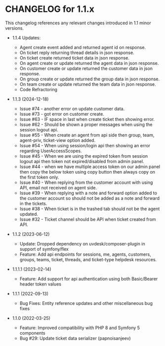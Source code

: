 CHANGELOG for 1.1.x
===================

This changelog references any relevant changes introduced in 1.1 minor versions.

* 1.1.4
    Updates:
    - Agent create event added and returned agent id on response.
    - On ticket reply returning thread details in json response.
    - On ticket create returned ticket data in json response.
    - On agent create or update returned the agent data in json response.
    - On customer create or update returned the customer data in json response.
    - On group create or update returned the group data in json response.
    - On team create or update returned the team data in json response.

    * Code Refractoring

* 1.1.3 (2024-12-18)
    * Issue #74 - another error on update customer data.
    * Issue #73 - got error on customer create.
    * Issue #63 - IF space in last when create ticket then showing error.
    * Issue #62 - Should be shown a proper messages when using the session logout api.
    * Issue #55 - When create an agent from api side then group, team, agent-priv, ticket-view option added.
    * Issue #54 - When using session/login api then showing an error regarding UserAccessScopes.
    * Issue #45 - When we are using the expired token from session logout api then token not expired/disabled from admin panel.
    * Issue #44 - when we have multiple access token on our admin panel then copy the below token using copy button then always copy on the first token only.
    * Issue #40 - When replying from the customer account with using API, email not received on agent side.
    * Issue #39 - When replying with a note and forward option added to the customer account so should not be added as a note and forward in the tickets.
    * Issue #38 - When ticket is in the trashed tab should not be the agent updated.
    * Issue #32 - Ticket channel should be API when ticket created from API.
    
* 1.1.2 (2023-06-12)
    * Update: Dropped dependency on uvdesk/composer-plugin in support of symfony/flex
    * Feature: Add api endpoints for sessions, me, agents, customers, groups, teams, ticket, threads, and ticket-type helpdesk resources.

* 1.1.1.1 (2023-02-14)
    * Feature: Add support for api authentication using both Basic/Bearer header token values

* 1.1.1 (2022-09-13)
    * Bug Fixes: Entity reference updates and other miscellaneous bug fixes

* 1.1.0 (2022-03-25)
    * Feature: Improved compatibility with PHP 8 and Symfony 5 components
    * Bug #29: Update ticket data serializer (papnoisanjeev)
